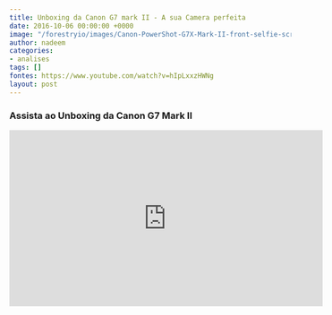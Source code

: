 ```yaml
---
title: Unboxing da Canon G7 mark II - A sua Camera perfeita
date: 2016-10-06 00:00:00 +0000
image: "/forestryio/images/Canon-PowerShot-G7X-Mark-II-front-selfie-screen.jpg"
author: nadeem
categories:
- analises
tags: []
fontes: https://www.youtube.com/watch?v=hIpLxxzHWNg
layout: post
---
```

### Assista ao Unboxing da Canon G7 Mark II

<iframe width="560" height="315" src="https://www.youtube.com/embed/hIpLxxzHWNg" frameborder="0" allowfullscreen></iframe>